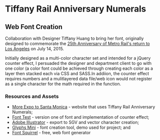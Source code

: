 # Tiffany Rail Anniversary Numerals
## Web Font Creation

Collaboration with Designer Tiffany Huang to bring her font, originally designed to commemorate the <a href="http://metro25.squarespace.com/">25th Anniversary of Metro Rail's return to Los Angeles</a> on July 14, 2015. 

Initially designed as a multi-color character set and intended for a jQuery counter effect, I persuaded the designer and department client to go with one color (a color font could be achieved through creating each color as a layer then stacked each via CSS and SASS.In addiion, the counter effect requires numbers and a mulitlayered data file/web icon would not register as a single character for the math required in the function.

### Resources and Assets

* <a href="http://moreexpo.metro.net">More Expo to Santa Monica</a> - website that uses Tiffany Rail Anniversary Numerals;
* <a href="http://joesimpsonjr.github.io/rail-anniversary-numerals.htm">Font Test</a> - version one of font and implementation of counter effect;
* <a href="http://www.adobe.com/products/illustrator.html">Adobe Illustrator</a> - export to SGV and vector character creation;
* <a href="https://www.glyphsapp.com/buy">Glyphs Mini</a> - font creation tool, demo used for project; and
* <a href="https://www.fontsquirrel.com/">Font Squirrel</a> - free, web font generator 
